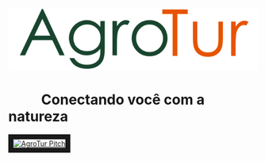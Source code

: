 ![AgroTur](https://github.com/AlanaTenorio/Agrotur/blob/master/Wiki/Imagens/AgroTurTexto.png?raw=true)

# &nbsp;&nbsp;&nbsp;&nbsp;&nbsp;&nbsp;&nbsp;&nbsp;&nbsp;&nbsp;Conectando você com a natureza

<a href="http://www.youtube.com/watch?feature=player_embedded&v=2JfccRBJkBU" target="_blank"><img src="https://github.com/AlanaTenorio/Agrotur/blob/master/Wiki/Imagens/Neg%C3%B3cio/YouTube%20Tumbnail.png?raw=true" 
alt="AgroTur Pitch" width="640" height="480" border="10" /></a>

